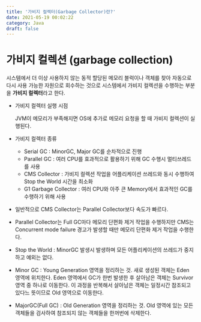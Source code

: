 ```yaml
---
title: '가비지 컬렉터(Garbage Collector)란?'
date: 2021-05-19 00:02:22
category: Java
draft: false
---
```


# 가비지 컬렉션 (garbage collection)

시스템에서 더 이상 사용하지 않는 동적 할당된 메모리 블럭이나 객체를 찾아 자동으로 다시 사용 가능한 자원으로 회수하는 것으로 시스템에서 가비지 컬렉션을 수행하는 부분을 **가비지 컬렉터**라고 한다.

- 가비지 컬렉터 실행 시점

  JVM이 메모리가 부족해지면 OS에 추가로 메모리 요청을 할 때 가비지 컬렉션이 실행된다.

- 가비지 컬렉터 종류

  - Serial GC : MinorGC, Major GC를 순차적으로 진행
  - Parallel GC : 여러 CPU를 효과적으로 활용하기 위해 GC 수행시 멀티쓰레드를 사용
  - CMS Collector : 가비지 컬렉션 작업을 어플리케이션 쓰레드와 동시 수행하여 Stop the World 시간을 최소화
  - G1 Garbage Collector : 여러 CPU와 아주 큰 Memory에서 효과적인 GC를 수행하기 위해 사용

- 일반적으로 CMS Collector는 Parallel Collector보다 속도가 빠르다.
- Parallel Collector는 Full GC마다 메모리 단편화 제거 작업을 수행하지만 CMS는 Concurrent mode failure 경고가 발생할 때만 메모리 단편화 제거 작업을 수행한다.
- Stop the World : MinorGC 발생시 발생하며 모든 어플리케이션의 쓰레드가 중지하고 예외는 없다.
- Minor GC : Young Generation 영역을 정리하는 것. 새로 생성된 객체는 Eden 영역에 위치한다. Eden 영역에서 GC가 한번 발생한 후 살아남은 객체는 Survivor 영역 중 하나로 이동한다. 이 과정을 반복해서 살아남은 객체는 일정시간 참조되고 있다느 뜻이므로 Old 영역으로 이동한다.
- MajorGC(Full GC) : Old Generation 영역을 정리하는 것. Old 영역에 있는 모든 객체들을 검사하여 참조되지 않는 객체들을 한꺼번에 삭제한다.
